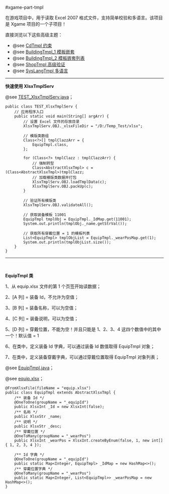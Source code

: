 #xgame-part-tmpl

在游戏项目中，用于读取 Excel 2007 格式文件，支持简单校验和多语言。该项目是 Xgame 项目的一个子项目！

直接浏览以下这些高级主题：

* @see [CdTmpl 约束](./src/test/java/com/game/part/tmpl/CdTmpl.java)
* @see [BuildingTmpl_1 模板嵌套](./)
* @see [BuildingTmpl_2 模板嵌套列表](./)
* @see [ShopTmpl 高级验证](./)
* @see [SysLangTmpl 多语言](./)

----

**快速使用 XlsxTmplServ**

@see [TEST_XlsxTmplServ.java](./src/test/java/com/game/part/tmpl/TEST_XlsxTmplServ.java)；

```
public class TEST_XlsxTmplServ {
    // 应用程序入口
    public static void main(String[] argArr) {
        // 设置 Excel 文件的存放目录
        XlsxTmplServ.OBJ._xlsxFileDir = "/D:/Temp_Test/xlsx";
        
        // 模版类数组
        Class<?>[] tmplClazzArr = {
            EquipTmpl.class,
        };
        
        for (Class<?> tmplClazz : tmplClazzArr) {
            // 强制转型
            Class<AbstractXlsxTmpl> c = (Class<AbstractXlsxTmpl>)tmplClazz;
            // 加载模版类数据并打包
            XlsxTmplServ.OBJ.loadTmplData(c);
            XlsxTmplServ.OBJ.packUp(c);
        }
        
        // 验证所有模版类
        XlsxTmplServ.OBJ.validateAll();
        
        // 获取装备模板 11001
        EquipTmpl tmplObj = EquipTmpl._IdMap.get(11001);
        System.out.println(tmplObj._name.getStrVal());

        // 获取所有穿戴位置 = 1 的模板列表
        List<EquipTmpl> tmplObjList = EquipTmpl._wearPosMap.get(1);
        System.out.println(tmplObjList.size());
    }
}
```

----

<br />

**EquipTmpl 类**

1、从 equip.xlsx 文件的第 1 个页签开始读数据；

2、\[A 列\] = 装备 Id，不允许为空值；

3、\[B 列\] = 装备名称，可以为空值；

4、\[C 列\] = 装备说明，可以为空值；

5、\[D 列\] = 穿戴位置，不能为空！并且只能是 1、2、3、4 这四个数值中的其中一个！默认值 = 1

6、在类中，定义装备 Id 字典，可以通过装备 Id 数值取得 EquipTmpl 对象；

7、在类中，定义装备穿戴字典，可以通过穿戴位置取得 EquipTmpl 对象列表；

@see [EquipTmpl.java](./src/test/java/com/game/part/tmpl/EquipTmpl.java)；

@see [equip.xlsx](./src/test/resources/xlsx/val/equip.xlsx)；

```
@FromXlsxFile(fileName = "equip.xlsx")
public class EquipTmpl extends AbstractXlsxTmpl {
    /** 装备 Id */
    @OneToOne(groupName = "_equipId")
    public XlsxInt _Id = new XlsxInt(false);
    /** 名称 */
    public XlsxStr _name;
    /** 说明 */
    public XlsxStr _desc;
    /** 穿戴位置 */
    @OneToMany(groupName = "_wearPos")
    public XlsxInt _wearPos = XlsxInt.createByEnum(false, 1, new int[] { 1, 2, 3, 4 });

    /** Id 字典 */
    @OneToOne(groupName = "_equipId")
    public static Map<Integer, EquipTmpl> _IdMap = new HashMap<>();
    /** 穿戴位置字典 */
    @OneToMany(groupName = "_wearPos")
    public static Map<Integer, List<EquipTmpl>> _wearPosMap = new HashMap<>();
}
```


